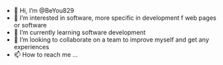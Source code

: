 - 👋 Hi, I’m @BeYou829
- 👀 I’m interested in software, more specific in development f web pages or software
- 🌱 I’m currently learning software development
- 💞️ I’m looking to collaborate on a team to improve myself and get any experiences
- 📫 How to reach me ...

<!---
BeYou829/BeYou829 is a ✨ special ✨ repository because its `README.md` (this file) appears on your GitHub profile.
You can click the Preview link to take a look at your changes.
--->
